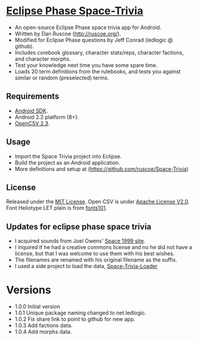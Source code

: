 # [Eclipse Phase Space-Trivia](https://github.com/ledlogic/Space-Trivia)

* An open-source Eclipse Phase space trivia app for Android.
* Written by Dan Ruscoe (http://ruscoe.org/).
* Modified for Eclipse Phase questions by Jeff Conrad (ledlogic @ github).
* Includes corebook glossary, character stats/reps, character factions, and character morphs.
* Test your knowledge next time you have some spare time.
* Loads 20 term definitions from the rulebooks, and tests you against similar or random (preselected) terms.

## Requirements

* [Android SDK](http://developer.android.com/sdk/index.html).
* Android 2.2 platform (8+).
* [OpenCSV 2.3](http://sourceforge.net/projects/opencsv/files/opencsv/2.3/).

## Usage

* Import the Space Trivia project into Eclipse.
* Build the project as an Android application.
* More definitions and setup at (https://github.com/ruscoe/Space-Trivia)

## License

Released under the [MIT License](http://www.opensource.org/licenses/mit-license.php).
Open CSV is under [Apache License V2.0](http://www.apache.org/licenses/LICENSE-2.0).
Font Heliotype LET plain is from [fonts101](http://www.fonts101.com/fonts/view/Uncategorized/49337/Heliotype_LET).

## Updates for eclipse phase space trivia

* I acquired sounds from Joel Owens' [Space 1999 site](http://www.joelowens.org/space1999/sfx.htm).
* I inquired if he had a creative commons license and no he did not
have a license, but that I was welcome to use them with his best wishes.
* The filenames are renamed with his original filename as the suffix.
* I used a side project to load the data, [Space-Trivia-Loader](https://github.com/ledlogic/Space-Trivia-Loader)

# Versions

* 1.0.0 Initial version
* 1.0.1 Unique package naming changed to net.ledlogic.
* 1.0.2 Fix share link to point to github for new app.
* 1.0.3 Add factions data.
* 1.0.4 Add morphs data.

